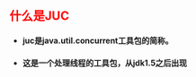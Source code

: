 ## <font color='red'>什么是JUC</font> 



- #### juc是java.util.concurrent工具包的简称。

- #### 这是一个处理线程的工具包，从jdk1.5之后出现





